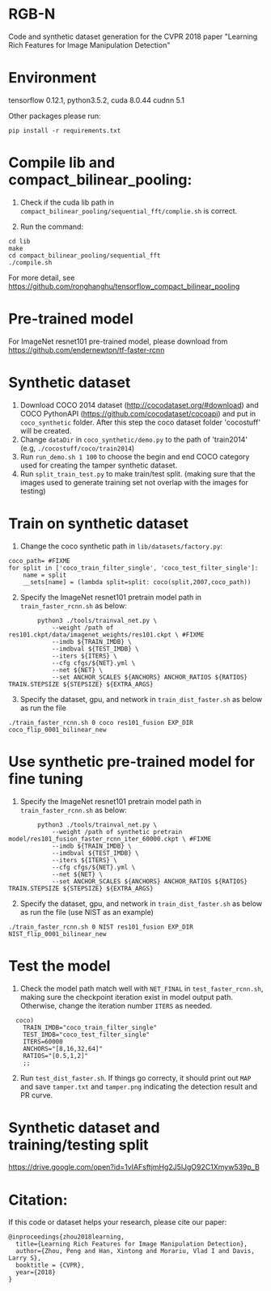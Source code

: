 # RGB-N
Code and synthetic dataset generation for the CVPR 2018 paper "Learning Rich Features for Image Manipulation Detection" 

# Environment
tensorflow 0.12.1, python3.5.2, cuda 8.0.44 cudnn 5.1

Other packages please run:
```
pip install -r requirements.txt
```

# Compile lib and compact_bilinear_pooling:
1. Check if the cuda lib path in `compact_bilinear_pooling/sequential_fft/complie.sh` is correct.

2. Run the command:
```
cd lib
make
cd compact_bilinear_pooling/sequential_fft
./compile.sh
```

For more detail, see https://github.com/ronghanghu/tensorflow_compact_bilinear_pooling


# Pre-trained model
For ImageNet resnet101 pre-trained model, please download from https://github.com/endernewton/tf-faster-rcnn

# Synthetic dataset 
1. Download COCO 2014 dataset (http://cocodataset.org/#download) and COCO PythonAPI (https://github.com/cocodataset/cocoapi) and put in `coco_synthetic` folder. After this step the coco dataset folder 'cocostuff' will be created.
2. Change `dataDir` in `coco_synthetic/demo.py` to the path of 'train2014' (e.g, `./cocostuff/coco/train2014`)
3. Run `run_demo.sh 1 100` to choose the begin and end COCO category used for creating the tamper synthetic dataset.
4. Run `split_train_test.py` to make train/test split. (making sure that the images used to generate training set not overlap with the images for testing)

# Train on synthetic dataset
1. Change the coco synthetic path in `lib/datasets/factory.py`:
```
coco_path= #FIXME
for split in ['coco_train_filter_single', 'coco_test_filter_single']:
    name = split
    __sets[name] = (lambda split=split: coco(split,2007,coco_path))
```
2. Specify the ImageNet resnet101 pretrain model path in `train_faster_rcnn.sh` as below:
```
        python3 ./tools/trainval_net.py \
            --weight /path of res101.ckpt/data/imagenet_weights/res101.ckpt \ #FIXME
            --imdb ${TRAIN_IMDB} \
            --imdbval ${TEST_IMDB} \
            --iters ${ITERS} \
            --cfg cfgs/${NET}.yml \
            --net ${NET} \
            --set ANCHOR_SCALES ${ANCHORS} ANCHOR_RATIOS ${RATIOS} TRAIN.STEPSIZE ${STEPSIZE} ${EXTRA_ARGS}
```
3. Specify the dataset, gpu, and network in `train_dist_faster.sh` as below as run the file
```
./train_faster_rcnn.sh 0 coco res101_fusion EXP_DIR coco_flip_0001_bilinear_new
```

# Use synthetic pre-trained model for fine tuning
1. Specify the ImageNet resnet101 pretrain model path in `train_faster_rcnn.sh` as below:
```
        python3 ./tools/trainval_net.py \
            --weight /path of synthetic pretrain model/res101_fusion_faster_rcnn_iter_60000.ckpt \ #FIXME
            --imdb ${TRAIN_IMDB} \
            --imdbval ${TEST_IMDB} \
            --iters ${ITERS} \
            --cfg cfgs/${NET}.yml \
            --net ${NET} \
            --set ANCHOR_SCALES ${ANCHORS} ANCHOR_RATIOS ${RATIOS} TRAIN.STEPSIZE ${STEPSIZE} ${EXTRA_ARGS}
```

2. Specify the dataset, gpu, and network in `train_dist_faster.sh` as below as run the file (use NIST as an example)
```
./train_faster_rcnn.sh 0 NIST res101_fusion EXP_DIR NIST_flip_0001_bilinear_new
```

# Test the model
1. Check the model path match well with `NET_FINAL` in `test_faster_rcnn.sh`, making sure the checkpoint iteration exist in model output path. Otherwise, change the iteration number `ITERS` as needed.
```
  coco)
    TRAIN_IMDB="coco_train_filter_single"
    TEST_IMDB="coco_test_filter_single"
    ITERS=60000
    ANCHORS="[8,16,32,64]"
    RATIOS="[0.5,1,2]"
    ;;
```

2. Run `test_dist_faster.sh`. If things go correcty, it should print out `MAP` and save `tamper.txt` and `tamper.png` indicating the detection result and PR curve.

# Synthetic dataset and training/testing split
https://drive.google.com/open?id=1vIAFsftjmHg2J5lJgO92C1Xmyw539p_B

# Citation:
If this code or dataset helps your research, please cite our paper:
```
@inproceedings{zhou2018learning,
  title={Learning Rich Features for Image Manipulation Detection},
  author={Zhou, Peng and Han, Xintong and Morariu, Vlad I and Davis, Larry S},
  booktitle = {CVPR},
  year={2018}
}
```
